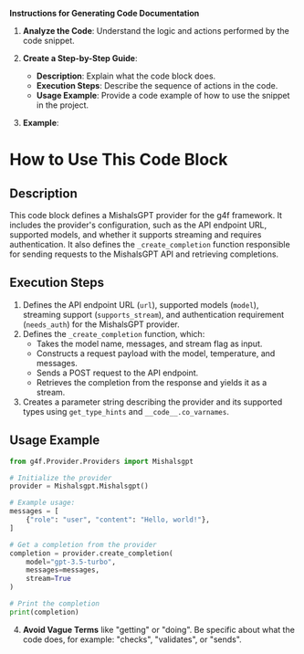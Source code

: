 **Instructions for Generating Code Documentation**

1. **Analyze the Code**: Understand the logic and actions performed by the code snippet.

2. **Create a Step-by-Step Guide**:
    - **Description**: Explain what the code block does.
    - **Execution Steps**: Describe the sequence of actions in the code.
    - **Usage Example**: Provide a code example of how to use the snippet in the project.

3. **Example**:

How to Use This Code Block
=========================================================================================

Description
-------------------------
This code block defines a MishalsGPT provider for the g4f framework. It includes the provider's configuration, such as the API endpoint URL, supported models, and whether it supports streaming and requires authentication. It also defines the `_create_completion` function responsible for sending requests to the MishalsGPT API and retrieving completions. 

Execution Steps
-------------------------
1. Defines the API endpoint URL (`url`), supported models (`model`), streaming support (`supports_stream`), and authentication requirement (`needs_auth`) for the MishalsGPT provider.
2. Defines the `_create_completion` function, which:
   - Takes the model name, messages, and stream flag as input.
   - Constructs a request payload with the model, temperature, and messages.
   - Sends a POST request to the API endpoint.
   - Retrieves the completion from the response and yields it as a stream.
3. Creates a parameter string describing the provider and its supported types using `get_type_hints` and `__code__.co_varnames`.

Usage Example
-------------------------

```python
from g4f.Provider.Providers import Mishalsgpt

# Initialize the provider
provider = Mishalsgpt.Mishalsgpt()

# Example usage:
messages = [
    {"role": "user", "content": "Hello, world!"},
]

# Get a completion from the provider
completion = provider.create_completion(
    model="gpt-3.5-turbo", 
    messages=messages,
    stream=True
)

# Print the completion
print(completion)
```

4. **Avoid Vague Terms** like "getting" or "doing". Be specific about what the code does, for example: "checks", "validates", or "sends".